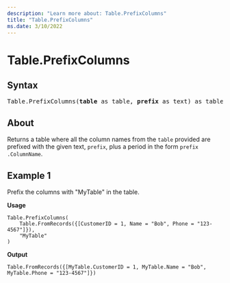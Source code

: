 ```yaml
---
description: "Learn more about: Table.PrefixColumns"
title: "Table.PrefixColumns"
ms.date: 3/10/2022
---
```

# Table.PrefixColumns

## Syntax

<pre>
Table.PrefixColumns(<b>table</b> as table, <b>prefix</b> as text) as table
</pre>
  
## About

Returns a table where all the column names from the `table` provided are prefixed with the given text, `prefix`, plus a period in the form `prefix` `.ColumnName`.

## Example 1

Prefix the columns with "MyTable" in the table.

**Usage**

```powerquery-m
Table.PrefixColumns(
    Table.FromRecords({[CustomerID = 1, Name = "Bob", Phone = "123-4567"]}),
    "MyTable"
)
```

**Output**

`Table.FromRecords({[MyTable.CustomerID = 1, MyTable.Name = "Bob", MyTable.Phone = "123-4567"]})`
